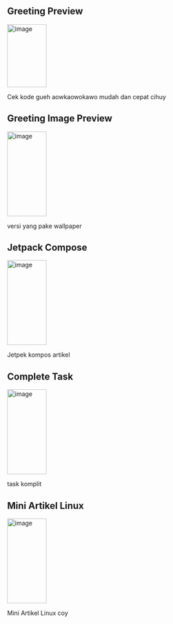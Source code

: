## Greeting Preview
<img width="91" height="146" alt="image" src="https://github.com/user-attachments/assets/93a66f34-68fd-463c-b861-a4adde3c7f65" />

Cek kode gueh aowkaowokawo mudah dan cepat cihuy

## Greeting Image Preview
<img width="91" height="197" alt="image" src="https://github.com/user-attachments/assets/c4172175-e7eb-46c5-b4bf-e87a31ad1459" />

versi yang pake wallpaper

## Jetpack Compose
<img width="91" height="197" alt="image" src="https://github.com/user-attachments/assets/2096b908-d07e-4054-92ba-3e68e098d105" />

Jetpek kompos artikel

## Complete Task
<img width="91" height="197" alt="image" src="https://github.com/user-attachments/assets/96c0b721-042d-4d8f-b995-8c091de2a134" />

task komplit

## Mini Artikel Linux
<img width="91" height="197" alt="image" src="https://github.com/user-attachments/assets/faaed2dd-3a71-402a-baf2-6e54b3354620" />

Mini Artikel Linux coy
